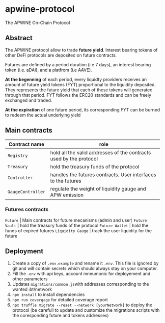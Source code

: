 # apwine-protocol
The APWINE On-Chain Protocol

## Abstract
The APWINE protocol allow to trade **future yield**. Interest bearing tokens of other DeFi protocols are deposited on future contracts. 

Futures are defined by a period duration (i.e 7 days), an interest bearing token (i.e. aDAI), and a platfrom (i.e AAVE).

**At the begenning** of each period, every liquidty providers receives an amount of future yield tokens (FYT) proportional to the liquidity deposited. They represents the future yield that each of these tokens will generated through that period. FYT follows the ERC20 standards and can be freely exchanged and traded.

**At the expiration** of one future period, its corresponding FYT can be burned to redeem the actual underlying yield

## Main contracts
Contract name | role
------------ | -------------
`Registry`| hold all the valid addresses of the contracts used by the protocol
`Treasury` | hold the treasury funds of the protocol
`Controller` | handles the futures contracts. User interfaces to the futures
`GaugeController` | regulate the weight of liquidity gauge and APW emission

### Futures contracts
`Future` | Main contracts for future mecanisms (admin and user)
`Future Vault` | hold the treasury funds of the protocol
`Future Wallet` | hold the funds of expired futures
`Liquidity Gauge` | track the user liquidity for the future


## Deployment

1. Create a copy of `.env.example` and rename it `.env`. This file is ignored by git and will contain secrets which should always stay on your computer.
2. Fill the `.env` with api keys, account mneumonic for deployement and other parameters
3. Updates `migrations/common.js`with addresses corresponding to the wanted ibt/network
4. `npm install` to install dependencies
6. `npm run covergage` for detailed coverage report
5. `npx truffle migrate --reset --network [yourNetwork]` to deploy the protocol (be carefull to update and customize the migrations scripts with the coresponding future and tokens addresses)


